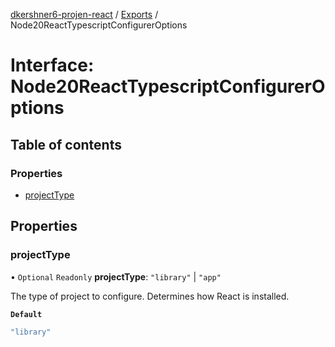 [dkershner6-projen-react](../README.md) / [Exports](../modules.md) / Node20ReactTypescriptConfigurerOptions

# Interface: Node20ReactTypescriptConfigurerOptions

## Table of contents

### Properties

- [projectType](Node20ReactTypescriptConfigurerOptions.md#projecttype)

## Properties

### projectType

• `Optional` `Readonly` **projectType**: ``"library"`` \| ``"app"``

The type of project to configure.
Determines how React is installed.

**`Default`**

```ts
"library"
```

